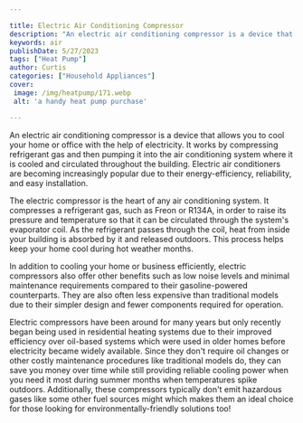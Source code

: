 ```yaml
---

title: Electric Air Conditioning Compressor
description: "An electric air conditioning compressor is a device that allows you to cool your home or office with the help of electricity. It w...keep reading to learn"
keywords: air
publishDate: 5/27/2023
tags: ["Heat Pump"]
author: Curtis
categories: ["Household Appliances"]
cover: 
 image: /img/heatpump/171.webp
 alt: 'a handy heat pump purchase'

---
```


An electric air conditioning compressor is a device that allows you to cool your home or office with the help of electricity. It works by compressing refrigerant gas and then pumping it into the air conditioning system where it is cooled and circulated throughout the building. Electric air conditioners are becoming increasingly popular due to their energy-efficiency, reliability, and easy installation.

The electric compressor is the heart of any air conditioning system. It compresses a refrigerant gas, such as Freon or R134A, in order to raise its pressure and temperature so that it can be circulated through the system's evaporator coil. As the refrigerant passes through the coil, heat from inside your building is absorbed by it and released outdoors. This process helps keep your home cool during hot weather months.

In addition to cooling your home or business efficiently, electric compressors also offer other benefits such as low noise levels and minimal maintenance requirements compared to their gasoline-powered counterparts. They are also often less expensive than traditional models due to their simpler design and fewer components required for operation.

Electric compressors have been around for many years but only recently began being used in residential heating systems due to their improved efficiency over oil-based systems which were used in older homes before electricity became widely available. Since they don't require oil changes or other costly maintenance procedures like traditional models do, they can save you money over time while still providing reliable cooling power when you need it most during summer months when temperatures spike outdoors. Additionally, these compressors typically don't emit hazardous gases like some other fuel sources might which makes them an ideal choice for those looking for environmentally-friendly solutions too!
